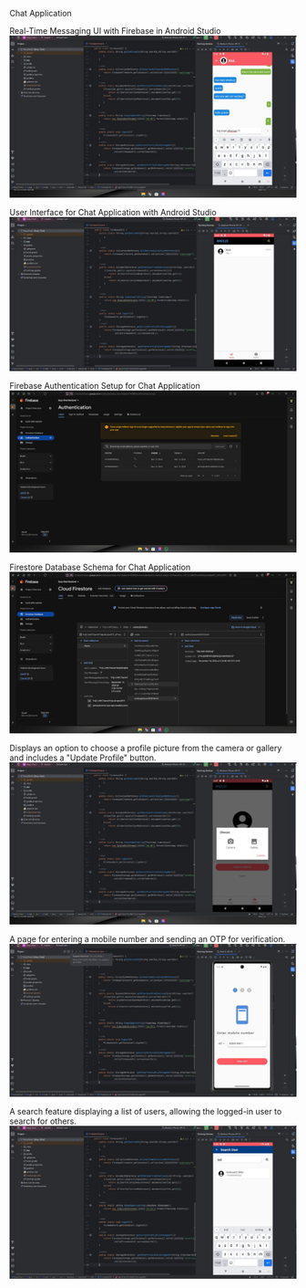 Chat Application 

Real-Time Messaging UI with Firebase in Android Studio
![image alt](/demo%20video/chat%20page.jpg)

User Interface for Chat Application with Android Studio
![image alt](/demo%20video/chat%20ui.jpg)

Firebase Authentication Setup for Chat Application
![image alt](/demo%20video/firebase%20authentication.jpg)

Firestore Database Schema for Chat Application
![image alt](/demo%20video/firebase%20cloud%20storage.jpg)

Displays an option to choose a profile picture from the camera or gallery and includes a "Update Profile" button.
![image alt](/demo%20video/Update%20pic.jpg)

A page for entering a mobile number and sending an OTP for verification.
![image alt](/demo%20video/login%20page.jpg)

A search feature displaying a list of users, allowing the logged-in user to search for others.
![image alt](/demo%20video/user%20search%20.jpg)